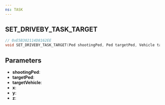 ```yaml
---
ns: TASK
---
```

## SET_DRIVEBY_TASK_TARGET

```c
// 0xE5B302114D8162EE
void SET_DRIVEBY_TASK_TARGET(Ped shootingPed, Ped targetPed, Vehicle targetVehicle, float x, float y, float z);
```

## Parameters
* **shootingPed**:
* **targetPed**:
* **targetVehicle**:
* **x**:
* **y**:
* **z**:
